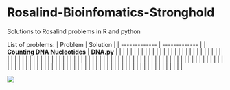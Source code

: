 # Rosalind-Bioinfomatics-Stronghold
Solutions to Rosalind problems in R and python

List of problems:
| Problem | Solution |
| ------------- | ------------- |
| **[Counting DNA Nucleotides](https://rosalind.info/problems/dna/)**  | **[DNA.py](https://github.com/azizalazfar/Rosalind-Problems/blob/main/Python/DNA.py)**  |
| **[](https://rosalind.info/problems/rna/)**  | **[]()** |
| **[](https://rosalind.info/problems/revc/)**  | **[]()**  |
| **[](https://rosalind.info/problems/fib/)**  | **[]()**  |
| **[](https://rosalind.info/problems/gc/)**  | **[]()**  |
| **[](https://rosalind.info/problems/hamm/)**  | **[]()**  |
| **[](https://rosalind.info/problems/iprb/)**  | **[]()**  |
| **[](https://rosalind.info/problems/prot/)**  | **[]()**  |
| **[](https://rosalind.info/problems/prot/)**  | **[]()**  |
| **[](https://rosalind.info/problems/subs/)**  | **[]()**  |
| **[](https://rosalind.info/problems/cons/)**  | **[]()**  |
| **[](https://rosalind.info/problems/grph/)**  | **[]()**  |
| **[](https://rosalind.info/problems/iev/)**  | **[]()**  |
| **[](https://rosalind.info/problems/lcsm/)**  | **[]()**  |
| **[](https://rosalind.info/problems/lia/)**  | **[]()**  |
| **[](https://rosalind.info/problems/mprt/)**  | **[]()**  |
| **[](https://rosalind.info/problems/mrna/)**  | **[]()**  |
| **[](https://rosalind.info/problems/mrna/)**  | **[]()**  |
| **[](https://rosalind.info/problems/orf/)**  | **[]()**  |
| **[](https://rosalind.info/problems/perm/)**  | **[]()**  |
| **[](https://rosalind.info/problems/prtm/)**  | **[]()**  |
| **[](https://rosalind.info/problems/revp/)**  | **[]()**  |
| **[](https://rosalind.info/problems/revp/)**  | **[]()**  |
| **[](https://rosalind.info/problems/splc/)**  | **[]()**  |
| **[](https://rosalind.info/problems/lexf/)**  | **[]()**  |
| **[](https://rosalind.info/problems/lgis/)**  | **[]()**  |
| **[](https://rosalind.info/problems/long/)**  | **[]()**  |
| **[](https://rosalind.info/problems/long/)**  | **[]()**  |
| **[](https://rosalind.info/problems/pmch/)**  | **[]()**  |
| **[](https://rosalind.info/problems/pper/)**  | **[]()**  |
| **[](https://rosalind.info/problems/prob/)**  | **[]()**  |
| **[](https://rosalind.info/problems/sign/)**  | **[]()**  |
| **[](https://rosalind.info/problems/tran/)**  | **[]()**  |
| **[](https://rosalind.info/problems/tree/)**  | **[]()**  |
| **[](https://rosalind.info/problems/corr/)**  | **[]()**  |
| **[](https://rosalind.info/problems/inod/)**  | **[]()**  |
| **[](https://rosalind.info/problems/kmer/)**  | **[]()**  |
| **[](https://rosalind.info/problems/lexv/)**  | **[]()**  |
| **[](https://rosalind.info/problems/pdst/)**  | **[]()**  |
| **[](https://rosalind.info/problems/rstr/)**  | **[]()**  |
| **[](https://rosalind.info/problems/sset/)**  | **[]()**  |
| **[](https://rosalind.info/problems/aspc/)**  | **[]()**  |
| **[](https://rosalind.info/problems/seto/)**  | **[]()**  |
| **[](https://rosalind.info/problems/dbru/)**  | **[]()**  |
| **[](https://rosalind.info/problems/indc/)**  | **[]()**  |
| **[]()**  | **[]()**  |

![](https://komarev.com/ghpvc/?username=azizalazfar)
